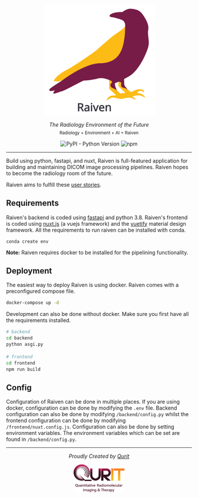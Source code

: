 <p align="center">
  <img src="frontend/static/raiven-logo-text.svg" alt="Raiven Logo" height="300" />
</p>
<p align="center">
  <em>The Radiology Environment of the Future</em></br>
  <sub>Radiology + Environment + AI = Raiven</sub>
</p>
<p align="center">
<!-- <img alt="Docker API Image CI" src="https://github.com/qurit/raiven/workflows/Docker%20API%20Image%20CI/badge.svg?branch=master" /> -->
<img alt="PyPI - Python Version" src="https://img.shields.io/pypi/pyversions/fastapi" />
<img alt="npm" src="https://img.shields.io/npm/v/npm" />

</p>

---
Build using python, fastapi, and nuxt, Raiven is full-featured application for building and maintaining DICOM image processing pipelines.  Raiven hopes to become the radiology room of the future.

Raiven aims to fulfill these [user stories](./stories.md).

## Requirements
Raiven's backend is coded using [fastapi](https://fastapi.tiangolo.com/) and python 3.8. Raiven's frontend is coded 
using [nuxt.js](https://nuxtjs.org) (a vuejs framework) and the [vuetify](https://vuetifyjs.com/) material design framework. 
All the requirements to run raiven can be installed with conda.

```
conda create env
```
**Note:** Raiven requires docker to be installed for the pipelining functionality.

## Deployment
The easiest way to deploy Raiven is using docker.  Raiven comes with a preconfigured compose file.
```bash
docker-compose up -d
```

Development can also be done without docker.  Make sure you first have all the requirements installed.
```bash
# backend
cd backend
python asgi.py

# frontend
cd frontend
npm run build
``` 


## Config
Configuration of Raiven can be done in multiple places. If you are using docker, configuration
can be done by modifying the `.env` file.  Backend configuration can also be done by modifying `/backend/config.py` whilst
the frontend configuration can be done by modifying `/frontend/nuxt.config.js`.  Configuration can also be done by 
setting environment variables.  The environment variables which can be set are found in `/backend/config.py`.

---
<p align="center">
  <em>Proudly Created by <a href="https://qurit.ca">Qurit</a></em>
</p>
<p align="center">
  <img src="frontend/static/qurit-logo-text.png" alt="Qurit Logo" height="75" />
</p>

  
